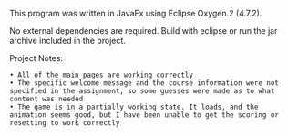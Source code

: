 ﻿This program was written in JavaFx using Eclipse Oxygen.2 (4.7.2).

No external dependencies are required. Build with eclipse or run the jar archive included in the project.



Project Notes:

	• All of the main pages are working correctly
	• The specific welcome message and the course information were not specified in the assignment, so some guesses were made as to what content was needed
	• The game is in a partially working state. It loads, and the animation seems good, but I have been unable to get the scoring or resetting to work correctly

